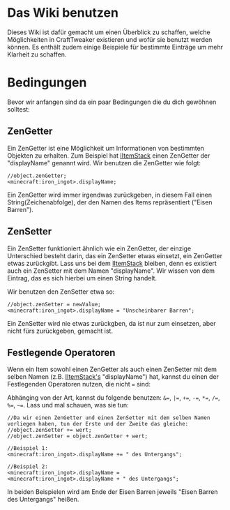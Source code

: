 # Das Wiki benutzen

Dieses Wiki ist dafür gemacht um einen Überblick zu schaffen, welche Möglichkeiten in CraftTweaker existieren und wofür sie benutzt werden können.
Es enthält zudem einige Beispiele für bestimmte Einträge um mehr Klarheit zu schaffen.

# Bedingungen

Bevor wir anfangen sind da ein paar Bedingungen die du dich gewöhnen solltest:

## ZenGetter

Ein ZenGetter ist eine Möglichkeit um Informationen von bestimmten Objekten zu erhalten. Zum Beispiel hat [IItemStack](/Vanilla/Items/IItemStack/) einen ZenGetter der "displayName" genannt wird.
Wir benutzen die ZenGetter wie folgt:
```
//object.zenGetter;
<minecraft:iron_ingot>.displayName;
```

Ein ZenGetter wird immer irgendwas zurückgeben, in diesem Fall einen String(Zeichenabfolge), der den Namen des Items repräsentiert ("Eisen Barren").

## ZenSetter

Ein ZenSetter funktioniert ähnlich wie ein ZenGetter, der einzige Unterschied besteht darin, das ein ZenSetter etwas einsetzt, ein ZenGetter etwas zurückgibt.
Lass uns bei dem [IItemStack](/Vanilla/Items/IItemStack/) bleiben, denn es existiert auch ein ZenSetter mit dem Namen "displayName".
Wir wissen von dem Eintrag, das es sich hierbei um einen String handelt.  

Wir benutzen den ZenSetter etwa so:
```
//object.zenSetter = newValue;
<minecraft:iron_ingot>.displayName = "Unscheinbarer Barren";
```

Ein ZenSetter wird nie etwas zurückgben, da ist nur zum einsetzen, aber nicht fürs zurückgeben, gemacht ist.

## Festlegende Operatoren
Wenn ein Item sowohl einen ZenGetter als auch einen ZenSetter mit dem selben Namen (z.B. [IItemStack's](/Vanilla/Items/IItemStack/) "displayName") hat, kannst du einen der Festlegenden Operatoren nutzen, die nicht `=` sind:

Abhänging von der Art, kannst du folgende benutzen: `&=`, `|=`, `+=`, `-=`, `*=`, `/=`, `%=`, `~=`.
Lass und mal schauen, was sie tun:

```
//Da wir einen ZenGetter und einen ZenSetter mit dem selben Namen vorliegen haben, tun der Erste und der Zweite das gleiche:
//object.zenSetter += wert;
//object.zenSetter = object.zenGetter + wert;

//Beispiel 1:
<minecraft:iron_ingot>.displayName += " des Untergangs";

//Beispiel 2:
<minecraft:iron_ingot>.displayName = <minecraft:iron_ingot>.displayName + " des Untergangs";
```
In beiden Beispielen wird am Ende der Eisen Barren jeweils "Eisen Barren des Untergangs" heißen.